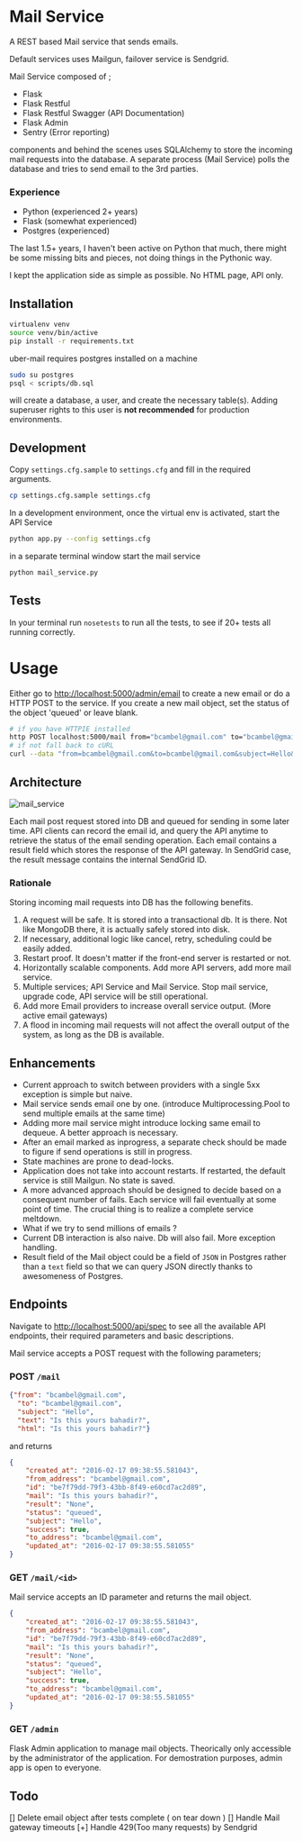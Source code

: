 # Mail Service

A REST based Mail service that sends emails.

Default services uses Mailgun, failover service is Sendgrid.

Mail Service composed of ;

- Flask
- Flask Restful
- Flask Restful Swagger (API Documentation)
- Flask Admin
- Sentry (Error reporting)

components and behind the scenes uses SQLAlchemy to store the incoming mail requests into the database. A separate process (Mail Service) polls the database and tries to send email to the 3rd parties.

### Experience

- Python (experienced 2+ years)
- Flask (somewhat experienced)
- Postgres (experienced)

The last 1.5+ years, I haven't been active on Python that much, there might be some missing bits and pieces, not doing things in the Pythonic way.

I kept the application side as simple as possible. No HTML page, API only.

## Installation

```bash
virtualenv venv
source venv/bin/active
pip install -r requirements.txt
```

uber-mail requires postgres installed on a machine

```bash
sudo su postgres
psql < scripts/db.sql
```
will create a database, a user, and create the necessary table(s). Adding superuser rights to this user is **not recommended** for production environments.

## Development

Copy ```settings.cfg.sample``` to ```settings.cfg``` and fill in the required arguments.

```bash
cp settings.cfg.sample settings.cfg
```

In a development environment, once the virtual env is activated, start the API Service

```bash
python app.py --config settings.cfg
```
in a separate terminal window start the mail service

 ```bash
python mail_service.py
 ```

## Tests

In your terminal run ```nosetests``` to run all the tests, to see if 20+ tests all running correctly.


# Usage

Either go to [http://localhost:5000/admin/email](http://localhost:5000/admin/email) to create a new email or do a HTTP POST to the service. If you create a new mail object, set the status of the object 'queued' or leave blank.

```bash
# if you have HTTPIE installed
http POST localhost:5000/mail from="bcambel@gmail.com" to="bcambel@gmail.com" subject="Hello" text="This email will be sent via a Mail gateway" --form
# if not fall back to cURL
curl --data "from=bcambel@gmail.com&to=bcambel@gmail.com&subject=Hello&text=This email will be sent via a Mail gateway" localhost:5000/mail
```

## Architecture

![mail_service](https://cloud.githubusercontent.com/assets/144385/13109081/73411c14-d577-11e5-891b-bd66c277823b.png)

Each mail post request stored into DB and queued for sending in some later time. API clients can record the email id, and query the API anytime to retrieve the status of the email sending operation. Each email contains a result field which stores the response of the API gateway. In SendGrid case, the result message contains the internal SendGrid ID.

### Rationale

Storing incoming mail requests into DB has the following benefits.

1. A request will be safe. It is stored into a transactional db. It is there. Not like MongoDB there, it is actually safely stored into disk.
2. If necessary, additional logic like cancel, retry, scheduling could be easily added.
3. Restart proof. It doesn't matter if the front-end server is restarted or not.
4. Horizontally scalable components. Add more API servers, add more mail service.
5. Multiple services; API Service and Mail Service. Stop mail service, upgrade code, API service will be still operational.
6. Add more Email providers to increase overall service output. (More active email gateways)
7. A flood in incoming mail requests will not affect the overall output of the system, as long as the DB is available.


## Enhancements

- Current approach to switch between providers with a single 5xx exception is simple but naive.
- Mail service sends email one by one. (introduce Multiprocessing.Pool to send multiple emails at the same time)
- Adding more mail service might introduce locking same email to dequeue. A better approach is necessary.
- After an email marked as inprogress, a separate check should be made to figure if send operations is still in progress.
- State machines are prone to dead-locks.
- Application does not take into account restarts. If restarted, the default service is still Mailgun. No state is saved.
- A more advanced approach should be designed to decide based on a consequent number of fails. Each service will fail eventually at some point of time. The crucial thing is to realize a complete service meltdown.
- What if we try to send millions of emails ?
- Current DB interaction is also naive. Db will also fail. More exception handling.
- Result field of the Mail object could be a field of ```JSON``` in Postgres rather than a ```text``` field so that we can query JSON directly thanks to awesomeness of Postgres.

## Endpoints

Navigate to [http://localhost:5000/api/spec](http://localhost:5000/api/spec) to see all the available API endpoints, their required parameters and basic descriptions.

Mail service accepts a POST request with the following parameters;

### POST ```/mail```

```json
{"from": "bcambel@gmail.com",
  "to": "bcambel@gmail.com",
  "subject": "Hello",
  "text": "Is this yours bahadir?",
  "html": "Is this yours bahadir?"}
```

and returns

```json
{
    "created_at": "2016-02-17 09:38:55.581043",
    "from_address": "bcambel@gmail.com",
    "id": "be7f79dd-79f3-43bb-8f49-e60cd7ac2d89",
    "mail": "Is this yours bahadir?",
    "result": "None",
    "status": "queued",
    "subject": "Hello",
    "success": true,
    "to_address": "bcambel@gmail.com",
    "updated_at": "2016-02-17 09:38:55.581055"
}

```

### GET ```/mail/<id>```

Mail service accepts an ID parameter and returns the mail object.


```json
{
    "created_at": "2016-02-17 09:38:55.581043",
    "from_address": "bcambel@gmail.com",
    "id": "be7f79dd-79f3-43bb-8f49-e60cd7ac2d89",
    "mail": "Is this yours bahadir?",
    "result": "None",
    "status": "queued",
    "subject": "Hello",
    "success": true,
    "to_address": "bcambel@gmail.com",
    "updated_at": "2016-02-17 09:38:55.581055"
}

```

### GET ```/admin```

Flask Admin application to manage mail objects. Theorically only accessible by the administrator of the application. For demostration purposes, admin app is open to everyone.

## Todo

[] Delete email object after tests complete ( on tear down )
[] Handle Mail gateway timeouts
[+] Handle 429(Too many requests) by Sendgrid

